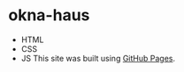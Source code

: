 # okna-haus
- HTML
- CSS
- JS
This site was built using [GitHub Pages](https://aleksandrovigor1.github.io/okna-haus/).
